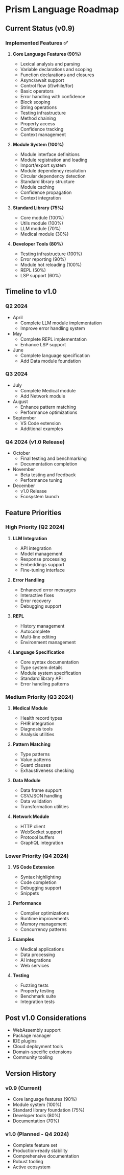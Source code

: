 # Prism Language Roadmap

## Current Status (v0.9)

### Implemented Features ✅
1. **Core Language Features (90%)**
   - Lexical analysis and parsing
   - Variable declarations and scoping
   - Function declarations and closures
   - Async/await support
   - Control flow (if/while/for)
   - Basic operators
   - Error handling with confidence
   - Block scoping
   - String operations
   - Testing infrastructure
   - Method chaining
   - Property access
   - Confidence tracking
   - Context management

2. **Module System (100%)**
   - Module interface definitions
   - Module registration and loading
   - Import/export system
   - Module dependency resolution
   - Circular dependency detection
   - Standard library structure
   - Module caching
   - Confidence propagation
   - Context integration

3. **Standard Library (75%)**
   - Core module (100%)
   - Utils module (100%)
   - LLM module (70%)
   - Medical module (30%)

4. **Developer Tools (80%)**
   - Testing infrastructure (100%)
   - Error reporting (90%)
   - Module hot reloading (100%)
   - REPL (50%)
   - LSP support (60%)

## Timeline to v1.0

### Q2 2024
- April
  - Complete LLM module implementation
  - Improve error handling system
- May
  - Complete REPL implementation
  - Enhance LSP support
- June
  - Complete language specification
  - Add Data module foundation

### Q3 2024
- July
  - Complete Medical module
  - Add Network module
- August
  - Enhance pattern matching
  - Performance optimizations
- September
  - VS Code extension
  - Additional examples

### Q4 2024 (v1.0 Release)
- October
  - Final testing and benchmarking
  - Documentation completion
- November
  - Beta testing and feedback
  - Performance tuning
- December
  - v1.0 Release
  - Ecosystem launch

## Feature Priorities

### High Priority (Q2 2024)
1. **LLM Integration**
   - API integration
   - Model management
   - Response processing
   - Embeddings support
   - Fine-tuning interface

2. **Error Handling**
   - Enhanced error messages
   - Interactive fixes
   - Error recovery
   - Debugging support

3. **REPL**
   - History management
   - Autocomplete
   - Multi-line editing
   - Environment management

4. **Language Specification**
   - Core syntax documentation
   - Type system details
   - Module system specification
   - Standard library API
   - Error handling patterns

### Medium Priority (Q3 2024)
1. **Medical Module**
   - Health record types
   - FHIR integration
   - Diagnosis tools
   - Analysis utilities

2. **Pattern Matching**
   - Type patterns
   - Value patterns
   - Guard clauses
   - Exhaustiveness checking

3. **Data Module**
   - Data frame support
   - CSV/JSON handling
   - Data validation
   - Transformation utilities

4. **Network Module**
   - HTTP client
   - WebSocket support
   - Protocol buffers
   - GraphQL integration

### Lower Priority (Q4 2024)
1. **VS Code Extension**
   - Syntax highlighting
   - Code completion
   - Debugging support
   - Snippets

2. **Performance**
   - Compiler optimizations
   - Runtime improvements
   - Memory management
   - Concurrency patterns

3. **Examples**
   - Medical applications
   - Data processing
   - AI integrations
   - Web services

4. **Testing**
   - Fuzzing tests
   - Property testing
   - Benchmark suite
   - Integration tests

## Post v1.0 Considerations
- WebAssembly support
- Package manager
- IDE plugins
- Cloud deployment tools
- Domain-specific extensions
- Community tooling

## Version History

### v0.9 (Current)
- Core language features (90%)
- Module system (100%)
- Standard library foundation (75%)
- Developer tools (80%)
- Documentation (70%)

### v1.0 (Planned - Q4 2024)
- Complete feature set
- Production-ready stability
- Comprehensive documentation
- Robust tooling
- Active ecosystem